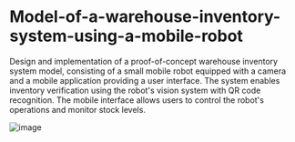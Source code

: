 # Model-of-a-warehouse-inventory-system-using-a-mobile-robot

Design and implementation of a proof-of-concept warehouse inventory system model, consisting of a small mobile robot equipped with a camera and a mobile application providing a user interface. The system enables inventory verification using the robot's vision system with QR code recognition. The mobile interface allows users to control the robot's operations and monitor stock levels.

![image](https://github.com/user-attachments/assets/c83be508-0199-41b1-93fe-7955d24a1081)

